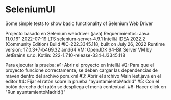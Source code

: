 # SeleniumUI
Some simple tests to show basic functionality of Selenium Web Driver

Projecto basado en Selenium webdriver (java)
Requerimientos:
Java: 11.0.16" 2022-07-19 LTS
selenium-server-4.9.1
IntelliJ IDEA 2022.2 (Community Edition)
Build #IC-222.3345.118, built on July 26, 2022
Runtime version: 17.0.3+7-b469.32 amd64
VM: OpenJDK 64-Bit Server VM by JetBrains s.r.o.
Kotlin: 222-1.7.10-release-334-IJ3345.118

Para ejecutar la prueba:
#1: Abrir el proyecto en IntelliJ
#2: Para que el proyecto funcione correctamente, se deben cargar las dependencias de maven dentro del archivo pom.xml
#3: Abrir el archivo MainTest.java en el editor
#4: Fijar el ratón sobre la prueba "ayuntamientoMadrid"
#5: Con el botón derecho del ratón se despliega el menú contextual.
#6: Hacer click en "Run ayuntamientoMadrid()"
